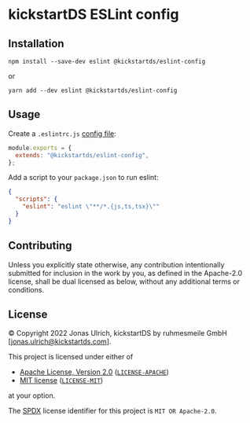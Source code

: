 # kickstartDS ESLint config

## Installation

```
npm install --save-dev eslint @kickstartds/eslint-config
```

or

```
yarn add --dev eslint @kickstartds/eslint-config
```

## Usage

Create a `.eslintrc.js` [config file](https://eslint.org/docs/user-guide/configuring):

```js
module.exports = {
  extends: "@kickstartds/eslint-config",
};
```

Add a script to your `package.json` to run eslint:

```json
{
  "scripts": {
    "eslint": "eslint \"**/*.{js,ts,tsx}\""
  }
}
```

## Contributing

Unless you explicitly state otherwise, any contribution intentionally submitted
for inclusion in the work by you, as defined in the Apache-2.0 license, shall be
dual licensed as below, without any additional terms or conditions.

## License

&copy; Copyright 2022 Jonas Ulrich, kickstartDS by ruhmesmeile GmbH [jonas.ulrich@kickstartds.com].

This project is licensed under either of

- [Apache License, Version 2.0](https://www.apache.org/licenses/LICENSE-2.0) ([`LICENSE-APACHE`](LICENSE-APACHE))
- [MIT license](https://opensource.org/licenses/MIT) ([`LICENSE-MIT`](LICENSE-MIT))

at your option.

The [SPDX](https://spdx.dev) license identifier for this project is `MIT OR Apache-2.0`.

